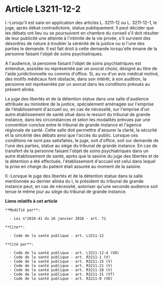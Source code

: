 # Article L3211-12-2

I.-Lorsqu'il est saisi en application des articles L. 3211-12 ou L. 3211-12-1, le juge, après débat contradictoire, statue
publiquement. Il peut décider que les débats ont lieu ou se poursuivent en chambre du conseil s'il doit résulter de leur
publicité une atteinte à l'intimité de la vie privée, s'il survient des désordres de nature à troubler la sérénité de la
justice ou si l'une des parties le demande. Il est fait droit à cette demande lorsqu'elle émane de la personne faisant
l'objet de soins psychiatriques. 

A l'audience, la personne faisant l'objet de soins psychiatriques est entendue, assistée ou représentée par un avocat choisi,
désigné au titre de l'aide juridictionnelle ou commis d'office. Si, au vu d'un avis médical motivé, des motifs médicaux font
obstacle, dans son intérêt, à son audition, la personne est représentée par un avocat dans les conditions prévues au présent
alinéa. 

Le juge des libertés et de la détention statue dans une salle d'audience attribuée au ministère de la justice, spécialement
aménagée sur l'emprise de l'établissement d'accueil ou, en cas de nécessité, sur l'emprise d'un autre établissement de santé
situé dans le ressort du tribunal de grande instance, dans les circonstances et selon les modalités prévues par une
convention conclue entre le tribunal de grande instance et l'agence régionale de santé. Cette salle doit permettre d'assurer
la clarté, la sécurité et la sincérité des débats ainsi que l'accès du public. Lorsque ces conditions ne sont pas
satisfaites, le juge, soit d'office, soit sur demande de l'une des parties, statue au siège du tribunal de grande instance.
En cas de transfert de la personne faisant l'objet de soins psychiatriques dans un autre établissement de santé, après que la
saisine du juge des libertés et de la détention a été effectuée, l'établissement d'accueil est celui dans lequel la prise en
charge du patient était assurée au moment de la saisine.

II.-Lorsque le juge des libertés et de la détention statue dans la salle mentionnée au dernier alinéa du I, le président du
tribunal de grande instance peut, en cas de nécessité, autoriser qu'une seconde audience soit tenue le même jour au siège du
tribunal de grande instance.

**Liens relatifs à cet article**

	**Modifié par**:

	  - Loi n°2016-41 du 26 janvier 2016 - art. 71

	**Cite**:

	  - Code de la santé publique - art. L3211-12

	**Cité par**:

	  - Code de la santé publique - art. L3211-12-4 (VD)
	  - Code de la santé publique - art. R3211-1 (V)
	  - Code de la santé publique - art. R3211-15 (V)
	  - Code de la santé publique - art. R3211-21 (V)
	  - Code de la santé publique - art. R3211-28 (V)
	  - Code de la santé publique - art. R3211-31 (VT)
	  - Code de la santé publique - art. R3211-8 (VD)
